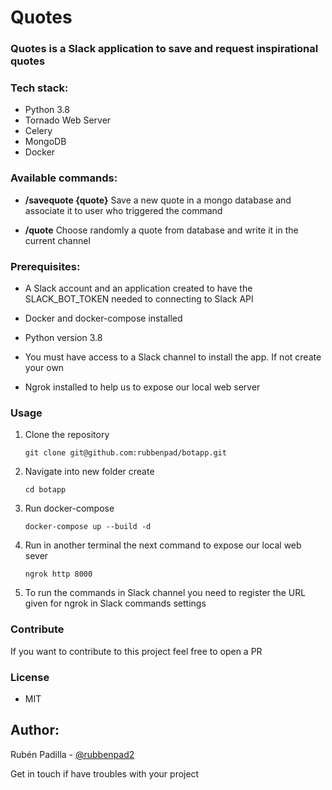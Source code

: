 # Quotes

### Quotes is a Slack application to save and request inspirational quotes

### Tech stack:

- Python 3.8
- Tornado Web Server
- Celery
- MongoDB
- Docker

### Available commands:

- **/savequote {quote}**  Save a new quote in a mongo database and associate it to user who triggered the command

- **/quote**              Choose randomly a quote from database and write it in the current channel

### Prerequisites:

- A Slack account and an application created to have the SLACK_BOT_TOKEN needed to connecting to Slack API

- Docker and docker-compose installed

- Python version 3.8

- You must have access to a Slack channel to install the app. If not create your own

- Ngrok installed to help us to expose our local web server


### Usage


1. Clone the repository
   
    `git clone git@github.com:rubbenpad/botapp.git`

2. Navigate into new folder create

    `cd botapp`

3. Run docker-compose

    `docker-compose up --build -d`

4. Run in another terminal the next command to expose our local web sever

    `ngrok http 8000`

5. To run the commands in Slack channel you need to register the URL given for ngrok in Slack commands settings

### Contribute

If you want to contribute to this project feel free to open a PR

### License

- MIT

## Author:

Rubén Padilla - [@rubbenpad2](https://twitter.com/rubbenpad2)

Get in touch if have troubles with your project